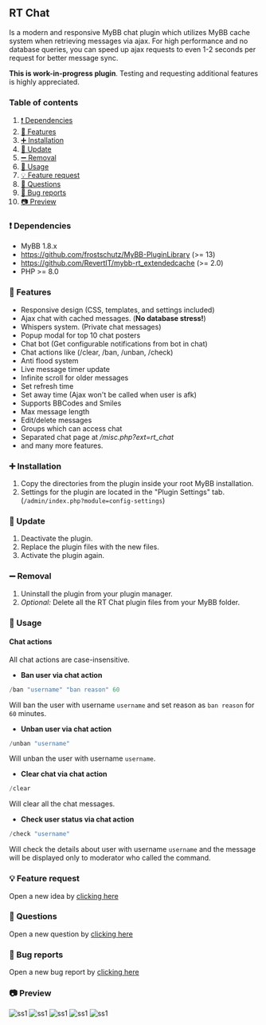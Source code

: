 ## RT Chat
Is a modern and responsive MyBB chat plugin which utilizes MyBB cache system when retrieving messages via ajax. For high performance and no database queries, you can speed up ajax requests to even 1-2 seconds per request for better message sync.

**This is work-in-progress plugin**. Testing and requesting additional features is highly appreciated.

### Table of contents

1. [❗ Dependencies](#-dependencies)
2. [📃 Features](#-features)
3. [➕ Installation](#-installation)
4. [🔼 Update](#-update)
5. [➖ Removal](#-removal)
6. [📜 Usage](#-usage)
7. [💡 Feature request](#-feature-request)
8. [🙏 Questions](#-questions)
9. [🐞 Bug reports](#-bug-reports)
10. [📷 Preview](#-preview)

### ❗ Dependencies
- MyBB 1.8.x
- https://github.com/frostschutz/MyBB-PluginLibrary (>= 13)
- https://github.com/RevertIT/mybb-rt_extendedcache (>= 2.0)
- PHP >= 8.0

### 📃 Features
- Responsive design (CSS, templates, and settings included)
- Ajax chat with cached messages. (**No database stress!**)
- Whispers system. (Private chat messages)
- Popup modal for top 10 chat posters
- Chat bot (Get configurable notifications from bot in chat)
- Chat actions like (/clear, /ban, /unban, /check)
- Anti flood system
- Live message timer update
- Infinite scroll for older messages
- Set refresh time
- Set away time (Ajax won't be called when user is afk)
- Supports BBCodes and Smiles
- Max message length
- Edit/delete messages
- Groups which can access chat
- Separated chat page at _/misc.php?ext=rt_chat_
- and many more features.

### ➕ Installation
1. Copy the directories from the plugin inside your root MyBB installation.
2. Settings for the plugin are located in the "Plugin Settings" tab. (`/admin/index.php?module=config-settings`)

### 🔼 Update
1. Deactivate the plugin.
2. Replace the plugin files with the new files.
3. Activate the plugin again.

### ➖ Removal
1. Uninstall the plugin from your plugin manager.
2. _Optional:_ Delete all the RT Chat plugin files from your MyBB folder.

### 📜 Usage
#### Chat actions
All chat actions are case-insensitive.

- **Ban user via chat action**
```php
/ban "username" "ban reason" 60
```
Will ban the user with username `username` and set reason as `ban reason` for `60` minutes.

- **Unban user via chat action**
```php
/unban "username"
```
Will unban the user with username `username`.

- **Clear chat via chat action**
```php
/clear
```
Will clear all the chat messages.

- **Check user status via chat action**
```php
/check "username"
```
Will check the details about user with username `username` and the message will be displayed only to moderator who called the command.

### 💡 Feature request
Open a new idea by [clicking here](https://github.com/RevertIT/mybb-rt_chat/discussions/new?category=ideas)

### 🙏 Questions
Open a new question by [clicking here](https://github.com/RevertIT/mybb-rt_chat/discussions/new?category=q-a)

### 🐞 Bug reports
Open a new bug report by [clicking here](https://github.com/RevertIT/mybb-rt_chat/issues/new)

### 📷 Preview
<img src="https://i.postimg.cc/brCgBSTD/ss1.png" alt="ss1">
<img src="https://i.postimg.cc/QxdV5GWT/ss1.png" alt="ss1">
<img src="https://i.postimg.cc/xjg4wTQB/ss5.png" alt="ss1">
<img src="https://i.postimg.cc/G2NzD694/ss2.png" alt="ss1">
<img src="https://i.postimg.cc/tJxkNDV2/ss3.png" alt="ss1">
